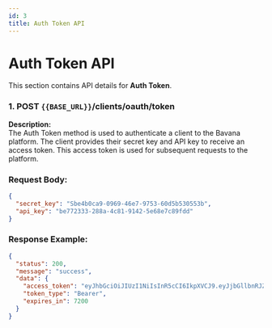 ```yaml
---
id: 3
title: Auth Token API
---
```


# Auth Token API

This section contains API details for **Auth Token**.


### 1. POST `{{BASE_URL}}`/clients/oauth/token

**Description:**  
The Auth Token method is used to authenticate a client to the Bavana platform. The client provides their secret key and API key to receive an access token. This access token is used for subsequent requests to the platform.

### Request Body:
```json
{
  "secret_key": "Sbe4b0ca9-0969-46e7-9753-60d5b530553b",
  "api_key": "be772333-288a-4c81-9142-5e68e7c89fdd"
}
```

### Response Example:
```json
{
  "status": 200,
  "message": "success",
  "data": {
    "access_token": "eyJhbGciOiJIUzI1NiIsInR5cCI6IkpXVCJ9.eyJjbGllbnRJZCI6MTA4MTkwMzMsImlhdCI6MTc0MDI5NjUwOCwiZXhwIjoxNzQwMzM5NzA4fQ.ubfQ6f7fG65KzJK9WhdyK4w6IJISYyb44sljQhNowT4",
    "token_type": "Bearer",
    "expires_in": 7200
  }
}
```
